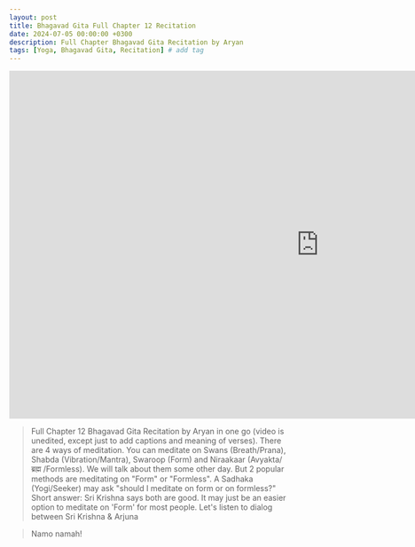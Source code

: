 ```yaml
---
layout: post
title: Bhagavad Gita Full Chapter 12 Recitation
date: 2024-07-05 00:00:00 +0300
description: Full Chapter Bhagavad Gita Recitation by Aryan
tags: [Yoga, Bhagavad Gita, Recitation] # add tag
---
```


<iframe width="1116" height="628" src="https://www.youtube.com/embed/KWLihsZmIZw?si=T8fsOiz3hMNxG056" title="YouTube video player" frameborder="0" allow="accelerometer; autoplay; clipboard-write; encrypted-media; gyroscope; picture-in-picture; web-share" referrerpolicy="strict-origin-when-cross-origin" allowfullscreen></iframe>

> Full Chapter 12 Bhagavad Gita Recitation by Aryan in one go (video is unedited, except just to add captions and meaning of verses).
> There are 4 ways of meditation. You can meditate on Swans (Breath/Prana), Shabda (Vibration/Mantra), Swaroop (Form) and Niraakaar (Avyakta/ब्रह्म /Formless).
> We will talk about them some other day. But 2 popular methods are meditating on "Form" or "Formless". A Sadhaka (Yogi/Seeker) may ask "should I meditate on form or on formless?"
> Short answer:  Sri Krishna says both are good. It may just be an easier option to meditate on 'Form' for most people. 
> Let's listen to dialog between Sri Krishna & Arjuna

> Namo namah!


